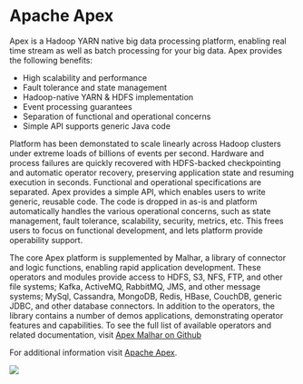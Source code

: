 Apache Apex
================================================================================

Apex is a Hadoop YARN native big data processing platform, enabling real time stream as well as batch processing for your big data.  Apex provides the following benefits:

* High scalability and performance
* Fault tolerance and state management
* Hadoop-native YARN & HDFS implementation
* Event processing guarantees
* Separation of functional and operational concerns
* Simple API supports generic Java code

Platform has been demonstated to scale linearly across Hadoop clusters under extreme loads of billions of events per second.  Hardware and process failures are quickly recovered with HDFS-backed checkpointing and automatic operator recovery, preserving application state and resuming execution in seconds.  Functional and operational specifications are separated.  Apex provides a simple API, which enables users to write generic, reusable code.  The code is dropped in as-is and platform automatically handles the various operational concerns, such as state management, fault tolerance, scalability, security, metrics, etc.  This frees users to focus on functional development, and lets platform provide operability support.

The core Apex platform is supplemented by Malhar, a library of connector and logic functions, enabling rapid application development.  These operators and modules provide access to HDFS, S3, NFS, FTP, and other file systems; Kafka, ActiveMQ, RabbitMQ, JMS, and other message systems; MySql, Cassandra, MongoDB, Redis, HBase, CouchDB, generic JDBC, and other database connectors.  In addition to the operators, the library contains a number of demos applications, demonstrating operator features and capabilities.  To see the full list of available operators and related documentation, visit [Apex Malhar on Github](https://github.com/apache/apex-malhar)

For additional information visit [Apache Apex](http://apex.apache.org/).

[![](favicon.ico)](http://apex.apache.org/)
